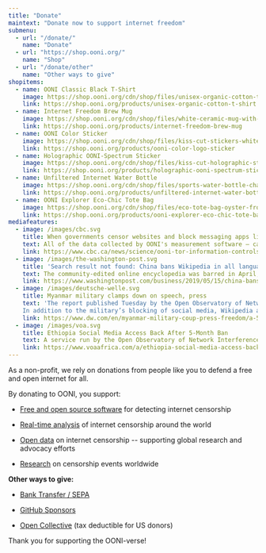 ```yaml
---
title: "Donate"
maintext: "Donate now to support internet freedom"
submenu:
  - url: "/donate/"
    name: "Donate"
  - url: "https://shop.ooni.org/"
    name: "Shop"
  - url: "/donate/other"
    name: "Other ways to give"
shopitems:
  - name: OONI Classic Black T-Shirt
    image: https://shop.ooni.org/cdn/shop/files/unisex-organic-cotton-t-shirt-black-front-656c4bf6d8927.jpg?v=1701596158&width=533
    link: https://shop.ooni.org/products/unisex-organic-cotton-t-shirt
  - name: Internet Freedom Brew Mug
    image: https://shop.ooni.org/cdn/shop/files/white-ceramic-mug-with-color-inside-black-11-oz-left-656b6dcf6b5e3.jpg?v=1701539291&width=533
    link: https://shop.ooni.org/products/internet-freedom-brew-mug
  - name: OONI Color Sticker
    image: https://shop.ooni.org/cdn/shop/files/kiss-cut-stickers-white-3x3-lifestyle-2-656d9ccfe4aa7.jpg?v=1701682392&width=533
    link: https://shop.ooni.org/products/ooni-color-logo-sticker
  - name: Holographic OONI-Spectrum Sticker
    image: https://shop.ooni.org/cdn/shop/files/kiss-cut-holographic-stickers-grey-3x3-front-656c5095699a2.jpg?v=1701597340&width=533
    link: https://shop.ooni.org/products/holographic-ooni-spectrum-sticker
  - name: Unfiltered Internet Water Bottle
    image: https://shop.ooni.org/cdn/shop/files/sports-water-bottle-charcoal-front-656b4200d54e3.jpg?v=1701528076&width=533
    link: https://shop.ooni.org/products/unfiltered-internet-water-bottle
  - name: OONI Explorer Eco-Chic Tote Bag
    image: https://shop.ooni.org/cdn/shop/files/eco-tote-bag-oyster-front-656b320f233cf.jpg?v=1701523995&width=533
    link: https://shop.ooni.org/products/ooni-explorer-eco-chic-tote-bag
mediafeatures:
  - image: /images/cbc.svg
    title: When governments censor websites and block messaging apps like Telegram, here's where to turn for proof
    text: All of the data collected by OONI's measurement software — called probes — is stored in a publicly accessible database, where anyone can go to understand what's being blocked, filtered, or throttled in a particular country, and how. That data can be used to track the evolution of information controls over time or link censorship with political events like elections and protests.
    link: https://www.cbc.ca/news/science/ooni-tor-information-controls-measurement-censorship-iran-1.4653523
  - image: /images/the-washington-post.svg
    title: 'Search result not found: China bans Wikipedia in all languages'
    text: The community-edited online encyclopedia was barred in April, according to a new report from the censorship research group, the Open Observatory of Network Interference. This means Beijing’s ban of the Chinese-language edition has been extended to swallow Wikipedia’s entire platform.
    link: https://www.washingtonpost.com/business/2019/05/15/china-bans-wikipedia-all-languages
  - image: /images/deutsche-welle.svg
    title: Myanmar military clamps down on speech, press
    text: 'The report published Tuesday by the Open Observatory of Network Interference (OONI) organization shows how extensive the measures are. “The scale of internet censorship in Myanmar has become quite unprecedented,” it said.
    In addition to the military’s blocking of social media, Wikipedia and 174 news sites, the NGO also found the targeted blocking of websites that offer ways to circumvent internet blockades.'
    link: https://www.dw.com/en/myanmar-military-coup-press-freedom/a-56829376
  - image: /images/voa.svg
    title: Ethiopia Social Media Access Back After 5-Month Ban
    text: A service run by the Open Observatory of Network Interference (OONI), an association that tracks online censorship, showed that access to social networks in Africa's second-most populous country was freely available after being shut down in early February.
    link: https://www.voaafrica.com/a/ethiopia-social-media-access-back-after-5-month-ban/7187013.html
---
```


As a non-profit, we rely on donations from people like you to defend a free and open internet for all.

By donating to OONI, you support:

- [Free and open source software](https://ooni.org/install/) for detecting internet censorship

- [Real-time analysis](https://github.com/ooni/pipeline/) of internet censorship around the world

- [Open data](https://ooni.org/data/) on internet censorship -- supporting global research and advocacy efforts

- [Research](https://ooni.org/reports/) on censorship events worldwide

**Other ways to give:**

- [Bank Transfer / SEPA](/donate/sepa)

- [GitHub Sponsors](https://github.com/sponsors/ooni/)

- [Open Collective](https://opencollective.com/ooni) (tax deductible for US donors)

Thank you for supporting the OONI-verse!
